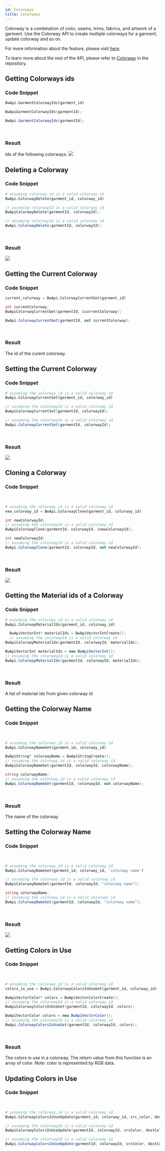 ```yaml
---
id: Colorways
title: Colorways
---
```


Colorway is a combination of color, seams, trims, fabrics, and artwork of a garment. Use the Colorway API to create multiple colorways for a garment, update colorway and so on. 

For more information about the feature, please visit <a href="https://support.browzwear.com/VStitcher/Colorways/colorways-vs.htm" target="_blank">here</a>.

To learn more about the rest of the API, please refer to <a href="https://gitlab.com/browzwear/share/open-platform/client-api/-/blob/master/BWPlugin/include/CAD/BWPluginAPI_Colorway.h" target="_blank">Colorway</a> in the repository.


## Getting Colorways ids 

### Code Snippet

<!--DOCUSAURUS_CODE_TABS-->

<!--Python-->

```python
BwApi.GarmentColorwayIds(garment_id)
```
<!--C++-->

```cpp
BwApiGarmentColorwayIds(garmentId);
```
<!--C#-->

```csharp
BwApi.GarmentColorwayIds(garmentId);
```
<!--END_DOCUSAURUS_CODE_TABS-->
<br/>

### Result
Ids of the following colorways:
![](../assets/colorways/all-colorways.png)

## Deleting a Colorway

### Code Snippet

<!--DOCUSAURUS_CODE_TABS-->

<!--Python-->

```python
# assuming colorway_id is a valid colorway id
BwApi.ColorwayDelete(garment_id, colorway_id)
```
<!--C++-->

```cpp
// assuming colorwayId is a valid colorway id
BwApiColorwayDelete(garmentId, colorwayId);
```
<!--C#-->

```csharp
// assuming colorwayId is a valid colorway id
BwApi.ColorwayDelete(garmentId, colorwayId);
```
<!--END_DOCUSAURUS_CODE_TABS-->
<br/>

### Result
![](../assets/colorways/delete.png)

## Getting the Current Colorway

### Code Snippet
<!--DOCUSAURUS_CODE_TABS-->

<!--Python-->

```python
current_colorway = BwApi.ColorwayCurrentGet(garment_id)
```
<!--C++-->

```cpp
int currentColorway;
BwApiColorwayCurrentGet(garmentId, &currentColorway);
```
<!--C#-->

```csharp
BwApi.ColorwayCurrentGet(garmentId, out currentColorway);
```
<!--END_DOCUSAURUS_CODE_TABS-->
<br/>

### Result
The id of the curent colorway.

## Setting the Current Colorway

### Code Snippet
<!--DOCUSAURUS_CODE_TABS-->

<!--Python-->

```python
# assuming the colorway_id is a valid colorway id
BwApi.ColorwayCurrentSet(garment_id, colorway_id)
```
<!--C++-->

```cpp
// assuming the colorwayId is a valid colorway id
BwApiColorwayCurrentSet(garmentId, colorwayId);
```
<!--C#-->

```csharp
// assuming the colorwayId is a valid colorway id
BwApi.ColorwayCurrentSet(garmentId, colorwayId);
```
<!--END_DOCUSAURUS_CODE_TABS-->

<br/>

### Result
![](../assets/colorways/set-colorway.png)

## Cloning a Colorway

### Code Snippet
<br/>
<!--DOCUSAURUS_CODE_TABS-->

<!--Python-->

```python
# assuming the colorway_id is a valid colorway id
new_colorway_id = BwApi.ColorwayClone(garment_id, colorway_id)
```
<!--C++-->

```cpp
int newColorwayId;
// assuming the colorwayId is a valid colorway id
BwApiColorwayClone(garmentId, colorwayId, &newColorwayId);
```
<!--C#-->

```csharp
int newColorwayId;
// assuming the colorwayId is a valid colorway id
BwApi.ColorwayClone(garmentId, colorwayId, out newColorwayId);
```
<!--END_DOCUSAURUS_CODE_TABS-->
<br/>

### Result
![](../assets/colorways/clone.png)

## Getting the Material ids of a Colorway

### Code Snippet
<!--DOCUSAURUS_CODE_TABS-->

<!--Python-->

```python
# assuming the colorway_id is a valid colorway id
BwApi.ColorwayMaterialIds(garment_id, colorway_id)
```
<!--C++-->

```cpp
  BwApiVectorInt* materialIds = BwApiVectorIntCreate();
  // assuming the colorwayId is a valid colorway id
BwApiColorwayMaterialIds(garmentId, colorwayId, materialIds);
```
<!--C#-->

```csharp
BwApiVectorInt materialIds = new BwApiVectorInt();
// assuming the colorwayId is a valid colorway id
BwApi.ColorwayMaterialIds(garmentId, colorwayId, materialIds);
```
<!--END_DOCUSAURUS_CODE_TABS-->
<br/>

### Result
A list of material ids from given colorway id

## Getting the Colorway Name

### Code Snippet
<br/>
<!--DOCUSAURUS_CODE_TABS-->

<!--Python-->

```python
# assuming the colorway_id is a valid colorway id
BwApi.ColorwayNameGet(garment_id, colorway_id)
```
<!--C++-->

```cpp
BwApiString* colorwayName = BwApiStringCreate();
// assuming the colorway_id is a valid colorway id
BwApiColorwayNameGet(garmentId, colorwayId, colorwayName);
```
<!--C#-->

```csharp
string colorwayName;
// assuming the colorway_id is a valid colorway id
BwApi.ColorwayNameGet(garmentId, colorwayId, out colorwayName);
```
<!--END_DOCUSAURUS_CODE_TABS-->

<br/>

### Result
The name of the colorway

## Setting the Colorway Name

### Code Snippet
<br/>
<!--DOCUSAURUS_CODE_TABS-->

<!--Python-->


```python
# assuming the colorway_id is a valid colorway id
BwApi.ColorwayNameSet(garment_id, colorway_id, 'colorway name')
```
<!--C++-->

```cpp
// assuming the colorway_id is a valid colorway id
BwApiColorwayNameSet(garmentId, colorwayId, "colorway name");
```
<!--C#-->

```csharp
string colorwayName;
// assuming the colorway_id is a valid colorway id
BwApi.ColorwayNameSet(garmentId, colorwayId, "colorway name");
```
<!--END_DOCUSAURUS_CODE_TABS-->
<br/>

### Result
![](../assets/colorways/set-name.png)

## Getting Colors in Use

### Code Snippet
<br/>
<!--DOCUSAURUS_CODE_TABS-->

<!--Python-->

```python
# assuming the colorway_id is a valid colorway id
colors_in_use = BwApi.ColorwayColorsInUseGet(garment_id, colorway_id)
```
<!--C++-->

```cpp
BwApiVectorColor* colors = BwApiVectorColorCreate();
// assuming the colorwayId is a valid colorway id
BwApiColorwayColorsInUseGet(garmentId, colorwayId, colors);
```
<!--C#-->

```csharp
BwApiVectorColor colors = new BwApiVectorColor();
// assuming the colorwayId is a valid colorway id
BwApi.ColorwayColorsInUseGet(garmentId, colorwayId, colors);
```
<!--END_DOCUSAURUS_CODE_TABS-->

<br/>

### Result
The colors in use in a colorway.
The return value from this function is an array of color.
Note: color is represented by RGB data.

## Updating Colors in Use

### Code Snippet
<br/>
<!--DOCUSAURUS_CODE_TABS-->

<!--Python-->

```python
# assuming the colorway_id is a valid colorway id
BwApi.ColorwayColorsInUseUpdate(garment_id, colorway_id, src_color, dest_color)
```
<!--C++-->

```cpp
// assuming the colorwayId is a valid colorway id
BwApiColorwayColorsInUseUpdate(garmentId, colorwayId, srcColor, destColor);
```
<!--C#-->

```csharp
// assuming the colorwayId is a valid colorway id
BwApi.ColorwayColorsInUseUpdate(garmentId, colorwayId, srcColor, destColor);
```
<!--END_DOCUSAURUS_CODE_TABS-->

<br/>
